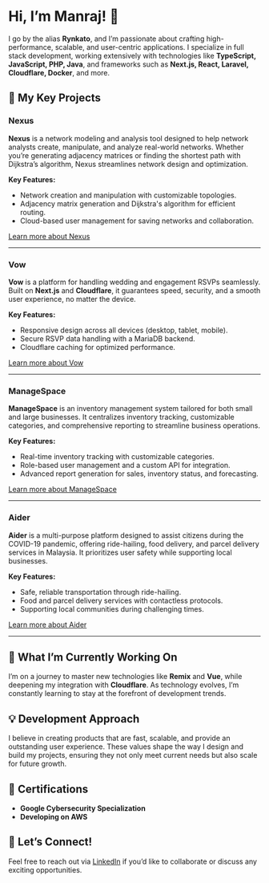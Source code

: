# Hi, I’m Manraj! 👋

I go by the alias **Rynkato**, and I’m passionate about crafting high-performance, scalable, and user-centric applications. I specialize in full stack development, working extensively with technologies like **TypeScript, JavaScript, PHP, Java**, and frameworks such as **Next.js, React, Laravel, Cloudflare, Docker**, and more.

## 🚀 My Key Projects

### Nexus
**Nexus** is a network modeling and analysis tool designed to help network analysts create, manipulate, and analyze real-world networks. Whether you’re generating adjacency matrices or finding the shortest path with Dijkstra’s algorithm, Nexus streamlines network design and optimization.

**Key Features:**
- Network creation and manipulation with customizable topologies.
- Adjacency matrix generation and Dijkstra's algorithm for efficient routing.
- Cloud-based user management for saving networks and collaboration.

[Learn more about Nexus](https://github.com/rynkato/Nexus)

---

### Vow
**Vow** is a platform for handling wedding and engagement RSVPs seamlessly. Built on **Next.js** and **Cloudflare**, it guarantees speed, security, and a smooth user experience, no matter the device.

**Key Features:**
- Responsive design across all devices (desktop, tablet, mobile).
- Secure RSVP data handling with a MariaDB backend.
- Cloudflare caching for optimized performance.

[Learn more about Vow](https://github.com/rynkato/vow)

---

### ManageSpace
**ManageSpace** is an inventory management system tailored for both small and large businesses. It centralizes inventory tracking, customizable categories, and comprehensive reporting to streamline business operations.

**Key Features:**
- Real-time inventory tracking with customizable categories.
- Role-based user management and a custom API for integration.
- Advanced report generation for sales, inventory status, and forecasting.

[Learn more about ManageSpace](https://github.com/rynkato/ManageSpace)

---

### Aider
**Aider** is a multi-purpose platform designed to assist citizens during the COVID-19 pandemic, offering ride-hailing, food delivery, and parcel delivery services in Malaysia. It prioritizes user safety while supporting local businesses.

**Key Features:**
- Safe, reliable transportation through ride-hailing.
- Food and parcel delivery services with contactless protocols.
- Supporting local communities during challenging times.

[Learn more about Aider](https://github.com/rynkato/aider)

---

## 🎯 What I’m Currently Working On
I’m on a journey to master new technologies like **Remix** and **Vue**, while deepening my integration with **Cloudflare**. As technology evolves, I’m constantly learning to stay at the forefront of development trends.

## 💡 Development Approach
I believe in creating products that are fast, scalable, and provide an outstanding user experience. These values shape the way I design and build my projects, ensuring they not only meet current needs but also scale for future growth.

## 📜 Certifications
- **Google Cybersecurity Specialization**
- **Developing on AWS**

## 💬 Let’s Connect!
Feel free to reach out via [LinkedIn](https://www.linkedin.com/in/manrajsinghrandhawa/) if you’d like to collaborate or discuss any exciting opportunities.
